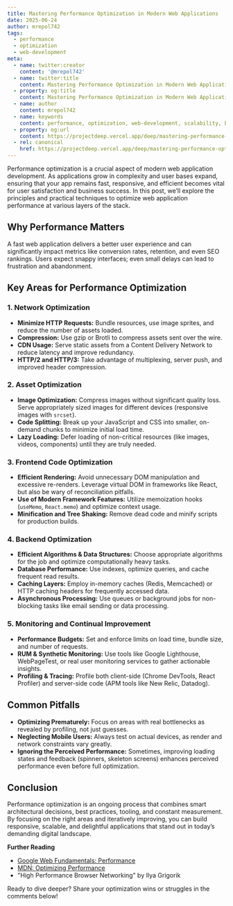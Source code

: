 ```yaml
---
title: Mastering Performance Optimization in Modern Web Applications
date: 2025-06-24
author: mrepol742
tags:
  - performance
  - optimization
  - web-development
meta:
  - name: twitter:creator
    content: '@mrepol742'
  - name: twitter:title
    content: Mastering Performance Optimization in Modern Web Applications
  - property: og:title
    content: Mastering Performance Optimization in Modern Web Applications
  - name: author
    content: mrepol742
  - name: keywords
    content: performance, optimization, web-development, scalability, best-practices
  - property: og:url
    content: https://projectdeep.vercel.app/deep/mastering-performance-optimization-in-modern-web-applications/
  - rel: canonical
    href: https://projectdeep.vercel.app/deep/mastering-performance-optimization-in-modern-web-applications/
---
```


Performance optimization is a crucial aspect of modern web application development. As applications grow in complexity and user bases expand, ensuring that your app remains fast, responsive, and efficient becomes vital for user satisfaction and business success. In this post, we’ll explore the principles and practical techniques to optimize web application performance at various layers of the stack.

## Why Performance Matters

A fast web application delivers a better user experience and can significantly impact metrics like conversion rates, retention, and even SEO rankings. Users expect snappy interfaces; even small delays can lead to frustration and abandonment.

## Key Areas for Performance Optimization

### 1. Network Optimization
- **Minimize HTTP Requests:** Bundle resources, use image sprites, and reduce the number of assets loaded.
- **Compression:** Use gzip or Brotli to compress assets sent over the wire.
- **CDN Usage:** Serve static assets from a Content Delivery Network to reduce latency and improve redundancy.
- **HTTP/2 and HTTP/3:** Take advantage of multiplexing, server push, and improved header compression.

### 2. Asset Optimization
- **Image Optimization:** Compress images without significant quality loss. Serve appropriately sized images for different devices (responsive images with `srcset`).
- **Code Splitting:** Break up your JavaScript and CSS into smaller, on-demand chunks to minimize initial load time.
- **Lazy Loading:** Defer loading of non-critical resources (like images, videos, components) until they are truly needed.

### 3. Frontend Code Optimization
- **Efficient Rendering:** Avoid unnecessary DOM manipulation and excessive re-renders. Leverage virtual DOM in frameworks like React, but also be wary of reconciliation pitfalls.
- **Use of Modern Framework Features:** Utilize memoization hooks (`useMemo`, `React.memo`) and optimize context usage.
- **Minification and Tree Shaking:** Remove dead code and minify scripts for production builds.

### 4. Backend Optimization
- **Efficient Algorithms & Data Structures:** Choose appropriate algorithms for the job and optimize computationally heavy tasks.
- **Database Performance:** Use indexes, optimize queries, and cache frequent read results.
- **Caching Layers:** Employ in-memory caches (Redis, Memcached) or HTTP caching headers for frequently accessed data.
- **Asynchronous Processing:** Use queues or background jobs for non-blocking tasks like email sending or data processing.

### 5. Monitoring and Continual Improvement
- **Performance Budgets:** Set and enforce limits on load time, bundle size, and number of requests.
- **RUM & Synthetic Monitoring:** Use tools like Google Lighthouse, WebPageTest, or real user monitoring services to gather actionable insights.
- **Profiling & Tracing:** Profile both client-side (Chrome DevTools, React Profiler) and server-side code (APM tools like New Relic, Datadog).

## Common Pitfalls
- **Optimizing Prematurely:** Focus on areas with real bottlenecks as revealed by profiling, not just guesses.
- **Neglecting Mobile Users:** Always test on actual devices, as render and network constraints vary greatly.
- **Ignoring the Perceived Performance:** Sometimes, improving loading states and feedback (spinners, skeleton screens) enhances perceived performance even before full optimization.

## Conclusion
Performance optimization is an ongoing process that combines smart architectural decisions, best practices, tooling, and constant measurement. By focusing on the right areas and iteratively improving, you can build responsive, scalable, and delightful applications that stand out in today’s demanding digital landscape.

**Further Reading**
- [Google Web Fundamentals: Performance](https://web.dev/performance/)
- [MDN: Optimizing Performance](https://developer.mozilla.org/en-US/docs/Learn/Performance)
- "High Performance Browser Networking" by Ilya Grigorik

Ready to dive deeper? Share your optimization wins or struggles in the comments below!
